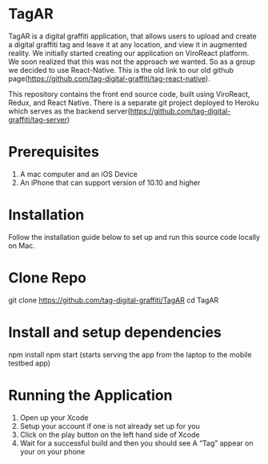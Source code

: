 # TagAR

TagAR is a digital graffiti application, that allows users to upload and create a digital graffiti tag and leave it at any location, and view it in augmented reality. We initially started creating our application on ViroReact platform. We soon realized that this was not the approach we wanted. So as a group we decided to use React-Native. This is the old link to our old github page(https://github.com/tag-digital-graffiti/tag-react-native).



This repository contains the front end source code, built using ViroReact, Redux, and React Native. There is a separate git project deployed to Heroku which serves as the backend server(https://github.com/tag-digital-graffiti/tag-server)

# Prerequisites 
1. A mac computer and an iOS Device 
2. An iPhone that can support version of 10.10 and higher  

# Installation 
Follow the installation guide below to set up and run this source code locally on Mac.

# Clone Repo
git clone https://github.com/tag-digital-graffiti/TagAR cd TagAR

# Install and setup dependencies
npm install npm start (starts serving the app from the laptop to the mobile testbed app)

# Running the Application 
1. Open up your Xcode 
2. Setup your account if one is not already set up for you
3. Click on the play button on the left hand side of Xcode 
4. Wait for a successful build and then you should see A “Tag”  appear on your on your phone 
 
 

